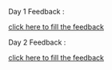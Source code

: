 
Day 1 Feedback :

[click here to fill the feedback](https://forms.office.com/Pages/ResponsePage.aspx?id=lwcinDfD-EmwhqmiSXn3KJPa_IlDXBNLpxQ0H5ZRyFFUNTVPUlowOTFIR0FBR0FaTEJITkFTQUlIWSQlQCNjPTEu)


Day 2 Feedback :

[click here to fill the feedback](#)